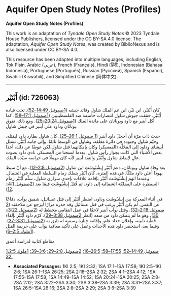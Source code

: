 # Aquifer Open Study Notes (Profiles)

**Aquifer Open Study Notes (Profiles)**

This work is an adaptation of *Tyndale Open Study Notes* © 2023 Tyndale House Publishers, licensed under the CC BY\-SA 4\.0 license. The adaptation, *Aquifer Open Study Notes*, was created by BiblioNexus and is also licensed under CC BY\-SA 4\.0\.

This resource has been adapted into multiple languages, including English, Tok Pisin, Arabic (عربي), French (Français), Hindi (हिंदी), Indonesian (Bahasa Indonesia), Portuguese (Português), Russian (Русский), Spanish (Español), Swahili (Kiswahili), and Simplified Chinese (简体中文).



--------------------------------

## أَبْنَيْر (id: 726063)

كان أَبْنَيْر، ابن نَيْر، ابن عم الملك شاول وقائد جيشه ([1صموئيل 14:49–52](https://ref.ly/1Sam14:49-1Sam14:52)). تحت قيادة أَبْنَيْر، حققت جيوش شاول انتصارات حاسمة ضد الفلسطينيين ([1صموئيل 17:1–58](https://ref.ly/1Sam17:1-1Sam17:58)). كما أكل أبنير مع داود ويوناثان على مائدة الملك ([1صموئيل 20:24–25](https://ref.ly/1Sam20:24-1Sam20:25)). ومع ذلك، تفوق يوناثان وداود على أبنير في جيش شاول.

حدث ذات مرّة أن أخجلَ داود أبنير ([1 صموئيل 26:1–25](https://ref.ly/1Sam26:1-1Sam26:25)). كان شاول يطارد داود ليقتله. وخيّم شاول وجنوده في دائرة مغلقة، وشاول في الوسط نائمًا، وإلى جانبه أَبْنَيْر. تسلل أبيشاي وداود إلى المَحَلَّة (المعسكر) وكان بإمكانهما قتل شاول.لكن عوضًا عن ذلك، أخذا بعض الأشياء التي كانت بجوار رأس شاول. بعدما انسحبا من المعسكر، نادى داود بصوت عالٍ لإيقاظ شاول وأَبْنَيْر وانتقد أبنير لأنه كان مهملًا في حراسه سيّده الملك.

بعد وفاة شاول ويوناثان، دعم أَبْنَيْر إِيشْبُوشَث ابن شاول ([2صموئيل 2:8–12](https://ref.ly/2Sam2:8-2Sam2:12))، مع أنّ سبط يهوذا أعلن داود ملكًا. في هذه الفترة، كان أَبْنَيْر يتملك زمام السلطة الفعلية في الشمال. وعندما اتهم إِيشْبُوشَث أَبْنَيْر بإقامة علاقات بإحدى سراري شاول، سلّم أَبْنَيْر زمام السيطرة على المملكة الشمالية إلى داود. ثم قُتلَ إِيشْبُوشَث فيمَا بعد ([2صموئيل 4:1–12](https://ref.ly/2Sam4:1-2Sam4:12)).

في أثناء المعركة بين إِيشْبُوشَث وداود، اضطر أَبْنَيْر إلى قتل عسائيل، شقيق يوآب، دفاعًا عن النفس. لم يكن أَبْنَيْر يرغب في قتل عسائيل وقد حذره مرارًا ليرجع عن ملاحقته ([2 صموئيل 2:18–32](https://ref.ly/2Sam2:18-2Sam2:32)). وقتل يوآب أبنير لاحقًا في عمل انتقامي مخطط له ([2صموئيل 3:22–30](https://ref.ly/2Sam3:22-2Sam3:30))، وهو ما لم يتمكن داود من منعه (انظر [2صموئيل 3:38–39](https://ref.ly/2Sam3:38-2Sam3:39)). كرّم داود أَبْنَيْر بإلقاء خُطْبة تأبينه، وإعلان حداد عام، وإقامة جِنازة رسمية له تليق به ([2صموئيل 3:31–37](https://ref.ly/2Sam3:31-2Sam3:37)). وفيما بعد، استحضر داود هذه الأحداث وعمل على تأكيد معاقبة يوآب على جريمة القتل ([1ملوك 2:5–6](https://ref.ly/1Kgs2:5-1Kgs2:6)).

مقاطع كتابية لدراسة أعمق

[1صموئيل 14:49–52؛](https://ref.ly/1Sam14:49-1Sam14:52) [17:55–58؛](https://ref.ly/1Sam17:55-1Sam17:58) [26:5–16؛](https://ref.ly/1Sam26:5-1Sam26:16) [2صموئيل 2:8–29؛](https://ref.ly/2Sam2:8-2Sam2:29) [3:6–39؛](https://ref.ly/2Sam3:6-2Sam3:39) [1ملوك 2:5،](https://ref.ly/1Kgs2:5) [32\.](https://ref.ly/1Kgs2:32)

* **Associated Passages:** 1KI 2:5; 1KI 2:32; 1SA 17:1–1SA 17:58; 1KI 2:5–1KI 2:6; 1SA 26:1–1SA 26:25; 2SA 2:18–2SA 2:32; 2SA 4:1–2SA 4:12; 1SA 17:55–1SA 17:58; 1SA 14:49–1SA 14:52; 1SA 20:24–1SA 20:25; 2SA 2:8–2SA 2:12; 2SA 3:22–2SA 3:30; 2SA 3:38–2SA 3:39; 2SA 3:31–2SA 3:37; 1SA 26:5–1SA 26:16; 2SA 2:8–2SA 2:29; 2SA 3:6–2SA 3:39

